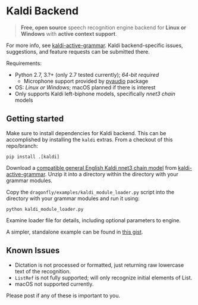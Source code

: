 # Kaldi Backend

> **Free, open source** speech recognition engine backend for **Linux or Windows** with **active context support**.

For more info, see [kaldi-active-grammar](https://github.com/daanzu/kaldi-active-grammar). Kaldi backend-specific issues, suggestions, and feature requests can be submitted there.

Requirements:
* Python 2.7, 3.?+ (only 2.7 tested currently); *64-bit required*
    * Microphone support provided by [pyaudio](https://pypi.org/project/PyAudio/) package
* OS: *Linux or Windows*; macOS planned if there is interest
* Only supports Kaldi left-biphone models, specifically *nnet3 chain* models

## Getting started

Make sure to install dependencies for Kaldi backend. This can be accomplished by installing the `kaldi` extras. From a checkout of this repo/branch:

```
pip install .[kaldi]
```

Download a [compatible general English Kaldi nnet3 chain model](https://github.com/daanzu/kaldi-active-grammar/releases/tag/v0.2.2) from [kaldi-active-grammar](https://github.com/daanzu/kaldi-active-grammar). Unzip it into a directory within the directory with your grammar modules.

Copy the `dragonfly/examples/kaldi_module_loader.py` script into the directory with your grammar modules and run it using:

```
python kaldi_module_loader.py
```

Examine loader file for details, including optional parameters to engine.

A simpler, standalone example can be found in [this gist](https://gist.github.com/daanzu/8bf5f14ed03552f8ab93c853e85de277).

## Known Issues

* Dictation is not processed or formatted, just returning raw lowercase text of the recognition.
* `ListRef` is not fully supported; will only recognize initial elements of List.
* macOS not supported currently.

Please post if any of these is important to you.
